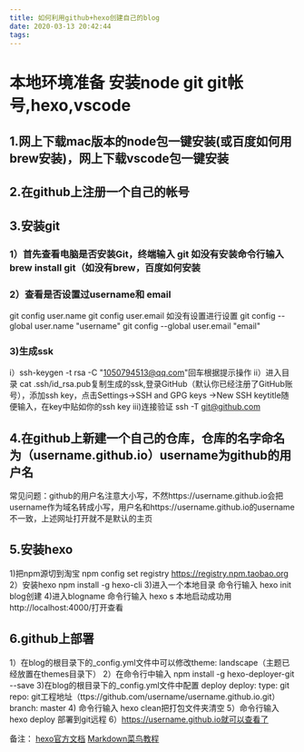 ```yaml
---
title: 如何利用github+hexo创建自己的blog
date: 2020-03-13 20:42:44
tags:
---
```

# 本地环境准备 安装node git git帐号,hexo,vscode
## 1.网上下载mac版本的node包一键安装(或百度如何用brew安装)，网上下载vscode包一键安装
## 2.在github上注册一个自己的帐号
## 3.安装git 
### 1）首先查看电脑是否安装Git，终端输入 git 如没有安装命令行输入 brew install git（如没有brew，百度如何安装  
### 2）查看是否设置过username和 email 
   git config user.name 
   git config user.email
   如没有设置进行设置
   git config --global user.name "username"
   git config --global user.email "email"
### 3)生成ssk
   i）ssh-keygen -t rsa -C "1050794513@qq.com"回车根据提示操作
   ii）进入目录 cat .ssh/id_rsa.pub复制生成的ssk,登录GitHub（默认你已经注册了GitHub账号），添加ssh key，点击Settings->SSH and GPG keys ->New SSH keytitle随便输入，在key中贴如你的ssh key 
   iii)连接验证 ssh -T git@github.com 
## 4.在github上新建一个自己的仓库，仓库的名字命名为（username.github.io）username为github的用户名
   常见问题：github的用户名注意大小写，不然https://username.github.io会把username作为域名转成小写，用户名和https://username.github.io的username不一致，上述网址打开就不是默认的主页
## 5.安装hexo
  1)把npm源切到淘宝 npm config set registry https://registry.npm.taobao.org
  2）安装hexo  npm install -g hexo-cli
  3)进入一个本地目录 命令行输入 hexo init blog创建
  4)进入blogname  命令行输入 hexo s 本地启动成功用http://localhost:4000/打开查看
## 6.github上部署
  1）在blog的根目录下的_config.yml文件中可以修改theme: landscape（主题已经放置在themes目录下）
  2）在命令行中输入 npm install -g hexo-deployer-git --save
  3)在blog的根目录下的_config.yml文件中配置 deploy
   deploy:
  type: git
  repo: git工程地址（ttps://github.com/username/username.github.io.git）
  branch: master
  4) 命令行输入 hexo clean把打包文件夹清空
  5）命令行输入 hexo  deploy 部署到git远程
  6）https://username.github.io就可以查看了

  备注： [hexo官方文档](https://hexo.io/zh-cn/docs/commands)
        [Markdown菜鸟教程](https://www.runoob.com/markdown/md-link.html)




